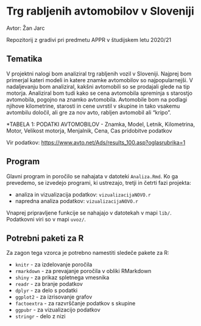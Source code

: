 # Trg rabljenih avtomobilov v Sloveniji

Avtor: Žan Jarc 


Repozitorij z gradivi pri predmetu APPR v študijskem letu 2020/21

## Tematika

V projektni nalogi bom analiziral trg rabljenih vozil v Sloveniji. Najprej bom primerjal kateri modeli in katere znamke avtomobilov so najpopularnejši. V nadaljevanju bom analiziral, kakšni avtomobili so se prodajali glede na tip motorja. Analiziral bom tudi kako se cena avtomobila spreminja s starostjo avtomobila, pogojno na znamko avtomobila. Avtomobile bom na podlagi njihove kilometrine, starosti in cene uvrstil v skupine in tako vsakemu avtombilu določil, ali gre za nov avto, rabljen avtomobil ali “kripo”.

*TABELA 1: PODATKI AVTOMOBILOV - Znamka, Model, Letnik, Kilometrina, Motor, Velikost motorja, Menjalnik, Cena, Cas pridobitve podatkov

Vir podatkov: https://www.avto.net/Ads/results_100.asp?oglasrubrika=1

## Program

Glavni program in poročilo se nahajata v datoteki `Analiza.Rmd`.
Ko ga prevedemo, se izvedejo programi, ki ustrezajo, tretji in četrti fazi projekta:

* analiza in vizualizacija podatkov: `vizualizacijaNOVO.r`
* napredna analiza podatkov: `vizualizacijaNOVO.r`

Vnaprej pripravljene funkcije se nahajajo v datotekah v mapi `lib/`.
Podatkovni viri so v mapi `uvoz/`.


## Potrebni paketi za R

Za zagon tega vzorca je potrebno namestiti sledeče pakete za R:

* `knitr` - za izdelovanje poročila
* `rmarkdown` - za prevajanje poročila v obliki RMarkdown
* `shiny` - za prikaz spletnega vmesnika
* `readr` - za branje podatkov
* `dplyr` - za delo s podatki
* `ggplot2` - za izrisovanje grafov
* `factoextra` - za razvrščanje podatkov s skupine
* `ggpubr` - za vizualizacijo podatkov
* `stringr` - delo z nizi
